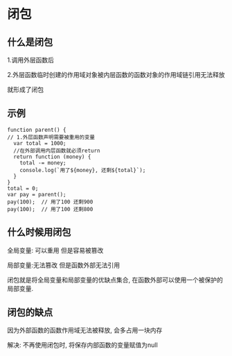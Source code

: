 # 闭包

## 什么是闭包

1.调用外层函数后

2.外层函数临时创建的作用域对象被内层函数的函数对象的作用域链引用无法释放

就形成了闭包

## 示例

```
function parent() {
// 1.外层函数声明需要被重用的变量
  var total = 1000;
  //在外部调用内层函数就必须return
  return function (money) {
    total -= money;
    console.log(`用了${money}, 还剩${total}`);
  }
}
total = 0;
var pay = parent();
pay(100);  // 用了100 还剩900
pay(100);  // 用了100 还剩800
```

## 什么时候用闭包

全局变量: 可以重用 但是容易被篡改

局部变量:无法篡改 但是函数外部无法引用

闭包就是将全局变量和局部变量的优缺点集合, 在函数外部可以使用一个被保护的局部变量.



## 闭包的缺点

因为外部函数的函数作用域无法被释放, 会多占用一块内存

解决: 不再使用闭包时, 将保存内部函数的变量赋值为null